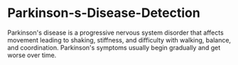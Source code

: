 # Parkinson-s-Disease-Detection
Parkinson's disease is a progressive nervous system disorder that affects movement leading to shaking, stiffness, and difficulty with walking, balance, and coordination. Parkinson's symptoms usually begin gradually and get worse over time.
